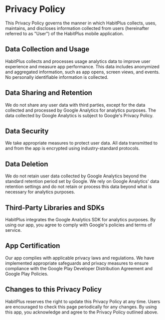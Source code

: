 # Privacy Policy

This Privacy Policy governs the manner in which HabitPlus collects, uses, maintains, and discloses information collected from users (hereinafter referred to as "User") of the HabitPlus mobile application.

## Data Collection and Usage

HabitPlus collects and processes usage analytics data to improve user experience and measure app performance. This data includes anonymized and aggregated information, such as app opens, screen views, and events. No personally identifiable information is collected.

## Data Sharing and Retention

We do not share any user data with third parties, except for the data collected and processed by Google Analytics for analytics purposes. The data collected by Google Analytics is subject to Google's Privacy Policy.

## Data Security

We take appropriate measures to protect user data. All data transmitted to and from the app is encrypted using industry-standard protocols.

## Data Deletion

We do not retain user data collected by Google Analytics beyond the standard retention period set by Google. We rely on Google Analytics' data retention settings and do not retain or process this data beyond what is necessary for analytics purposes.

## Third-Party Libraries and SDKs

HabitPlus integrates the Google Analytics SDK for analytics purposes. By using our app, you agree to comply with Google's policies and terms of service.

## App Certification

Our app complies with applicable privacy laws and regulations. We have implemented appropriate safeguards and privacy measures to ensure compliance with the Google Play Developer Distribution Agreement and Google Play Policies.

## Changes to this Privacy Policy

HabitPlus reserves the right to update this Privacy Policy at any time. Users are encouraged to check this page periodically for any changes. By using this app, you acknowledge and agree to the Privacy Policy outlined above.